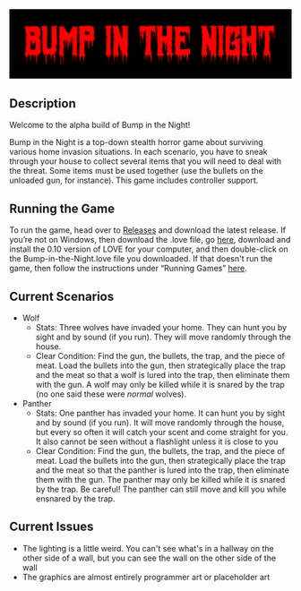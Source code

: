 <img src="https://raw.githubusercontent.com/joedono/Bump-in-the-Night/master/screenshot/02.png" />

## Description
Welcome to the alpha build of Bump in the Night!

Bump in the Night is a top-down stealth horror game about surviving various home invasion situations. In each scenario, you have to sneak through your house to collect several items that you will need to deal with the threat. Some items must be used together (use the bullets on the unloaded gun, for instance). This game includes controller support.

## Running the Game
To run the game, head over to [Releases](https://github.com/joedono/Bump-in-the-Night/releases) and download the latest release. If you’re not on Windows, then download the .love file, go [here](https://love2d.org), download and install the 0.10 version of LOVE for your computer, and then double-click on the Bump-in-the-Night.love file you downloaded. If that doesn't run the game, then follow the instructions under “Running Games” [here](https://love2d.org/wiki/Getting_Started).

## Current Scenarios
* Wolf
  * Stats: Three wolves have invaded your home. They can hunt you by sight and by sound (if you run). They will move randomly through the house.
  * Clear Condition: Find the gun, the bullets, the trap, and the piece of meat. Load the bullets into the gun, then strategically place the trap and the meat so that a wolf is lured into the trap, then eliminate them with the gun. A wolf may only be killed while it is snared by the trap (no one said these were *normal* wolves).
* Panther
  * Stats: One panther has invaded your home. It can hunt you by sight and by sound (if you run). It will move randomly through the house, but every so often it will catch your scent and come straight for you. It also cannot be seen without a flashlight unless it is close to you
  * Clear Condition: Find the gun, the bullets, the trap, and the piece of meat. Load the bullets into the gun, then strategically place the trap and the meat so that the panther is lured into the trap, then eliminate them with the gun. The panther may only be killed while it is snared by the trap. Be careful! The panther can still move and kill you while ensnared by the trap.

## Current Issues
* The lighting is a little weird. You can't see what's in a hallway on the other side of a wall, but you can see the wall on the other side of the wall
* The graphics are almost entirely programmer art or placeholder art